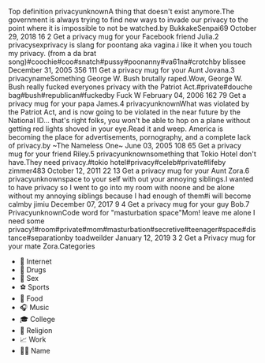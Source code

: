 Top definition privacyunknownA thing that doesn't exist anymore.The government is always trying to find new ways to invade our privacy to the point where it is impossible to not be watched.by BukkakeSenpai69 October 29, 2018 16 2 Get a privacy mug for your Facebook friend Julia.2 privacysexprivacy is slang for poontang aka vagina.i like it when you touch my privacy. (from a da brat song)#coochie#coo#snatch#pussy#poonanny#va61na#crotchby blissee December 31, 2005 356 111 Get a privacy mug for your Aunt Jovana.3 privacynameSomething George W. Bush brutally raped.Wow, George W. Bush really fucked everyones privacy with the Patriot Act.#private#douche bag#bush#republican#fuckedby Fuck W February 04, 2006 162 79 Get a privacy mug for your papa James.4 privacyunknownWhat was violated by the Patriot Act, and is now going to be violated in the near future by the National ID... that's right folks, you won't be able to hop on a plane without getting red lights shoved in your eye.Read it and weep. America is becoming the place for advertisements, pornography, and a complete lack of privacy.by ~The Nameless One~ June 03, 2005 108 65 Get a privacy mug for your friend Riley.5 privacyunknownsomething that Tokio Hotel don't have.They need privacy.#tokio hotel#privacy#celeb#private#lifeby zimmer483 October 12, 2011 22 13 Get a privacy mug for your Aunt Zora.6 privacyunknownspace to your self with out your annoying siblings.I wanted to have privacy so I went to go into my room with noone and be alone without my annoying siblings because I had enough of them#i will become calmby jimiu December 07, 2017 9 4 Get a privacy mug for your guy Bob.7 PrivacyunknownCode word for "masturbation space"Mom! leave me alone I need some privacy!#room#private#mom#masturbation#secretive#teenager#space#distance#separationby toadweilder January 12, 2019 3 2 Get a Privacy mug for your mate Zora.Categories

*   💬 Internet
*   🚬 Drugs
*   🍆 Sex
*   ⚽️ Sports
*   🍰 Food
*   🎧 Music
*   🎓 College
*   🙏 Religion
*   📈 Work
*   🙋🏽 Name